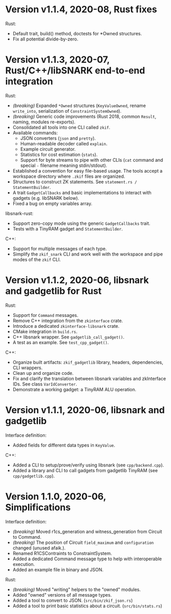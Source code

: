 # Version v1.1.4, 2020-08, Rust fixes

Rust:
- Default trait, build() method, doctests for *Owned structures.
- Fix all potential divide-by-zero.


# Version v1.1.3, 2020-07, Rust/C++/libSNARK end-to-end integration

Rust:
- *(breaking)* Expanded `*Owned` structures (`KeyValueOwned`, rename `write_into`, serialization of `ConstraintSystemOwned`).
- *(breaking)* Generic code improvements (Rust 2018, common `Result`, naming, modules re-exports).
- Consolidated all tools into one CLI called `zkif`.
- Available commands:
    - JSON converters (`json` and `pretty`).
    - Human-readable decoder called `explain`.
    - Example circuit generator.
    - Statistics for cost estimation (`stats`).
    - Support for byte streams to pipe with other CLIs (`cat` command and special `-` filename meaning stdin/stdout).
- Established a convention for easy file-based usage. The tools accept a workspace directory where `.zkif` files are organized.
- Structures to construct ZK statements. See `statement.rs / StatementBuilder`.
- A trait `GadgetCallbacks` and basic implementations to interact with gadgets (e.g. libSNARK below).
- Fixed a bug on empty variables array.

libsnark-rust:
- Support zero-copy mode using the generic `GadgetCallbacks` trait.
- Tests with a TinyRAM gadget and `StatementBuilder`.

C++:
- Support for multiple messages of each type.
- Simplify the `zkif_snark` CLI and work well with the workspace and pipe modes of the `zkif` CLI.


# Version v1.1.2, 2020-06, libsnark and gadgetlib for Rust

Rust:
- Support for `Command` messages.
- Remove C++ integration from the `zkinterface` crate.
- Introduce a dedicated `zkinterface-libsnark` crate.
- CMake integration in `build.rs`.
- C++ libsnark wrapper. See `gadgetlib_call_gadget()`.
- A test as an example. See `test_cpp_gadget()`.

C++:
- Organize built artifacts: `zkif_gadgetlib` library, headers, dependencies, CLI wrappers.
- Clean up and organize code.
- Fix and clarify the translation between libsnark variables and zkInterface IDs. See class `VarIdConverter`.
- Demonstrate a working gadget: a TinyRAM ALU operation.


# Version v1.1.1, 2020-06, libsnark and gadgetlib

Interface definition:
- Added fields for different data types in `KeyValue`.

C++:
- Added a CLI to setup/prove/verify using libsnark (see `cpp/backend.cpp`).
- Added a library and CLI to call gadgets from gadgetlib TinyRAM (see `cpp/gadgetlib.cpp`).


# Version 1.1.0, 2020-06, Simplifications

Interface definition:
- *(breaking)* Moved r1cs_generation and witness_generation from Circuit to Command.
- *(breaking)* The position of Circuit `field_maximum` and `configuration` changed (unused afaik.).
- Renamed R1CSContraints to ConstraintSystem.
- Added a dedicated Command message type to help with interoperable execution.
- Added an example file in binary and JSON.

Rust:
- *(breaking)* Moved "writing" helpers to the "owned" modules.
- Added "owned" versions of all message types.
- Added a tool to convert to JSON. (`src/bin/zkif_json.rs`)
- Added a tool to print basic statistics about a circuit. (`src/bin/stats.rs`)
